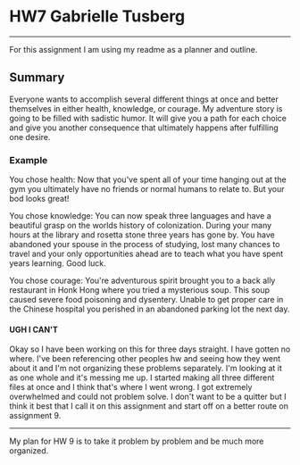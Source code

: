 # HW7 Gabrielle Tusberg
---
For this assignment I am using my readme as a planner and outline.

## Summary

Everyone wants to accomplish several different things at once and better themselves in either health, knowledge, or courage. My adventure story is going to be filled with sadistic humor. It will give you a path for each choice and give you another consequence that ultimately happens after fulfilling one desire.

### Example

You chose health: Now that you've spent all of your time hanging out at the gym you ultimately have no friends or normal humans to relate to. But your bod looks great!

You chose knowledge: You can now speak three languages and have a beautiful grasp on the worlds history of colonization. During your many hours at the library and rosetta stone three years has gone by. You have abandoned your spouse in the process of studying, lost many chances to travel and your only opportunities ahead are to teach what you have spent years learning. Good luck.

You chose courage: You're adventurous spirit brought you to a back ally restaurant in Honk Hong where you tried a mysterious soup. This soup caused severe food poisoning and dysentery. Unable to get proper care in the Chinese hospital you perished in an abandoned parking lot the next day.


#### UGH I CAN'T

Okay so I have been working on this for three days straight. I have gotten no where. I've been referencing other peoples hw and seeing how they went about it and I'm not organizing these problems separately. I'm looking at it as one whole and it's messing me up. I started making all three different files at once and I think that's where I went wrong. I got extremely overwhelmed and could not problem solve. I don't want to be a quitter but I think it best that I call it on this assignment and start off on a better route on assignment 9.

---
My plan for HW 9 is to take it problem by problem and be much more organized. 
